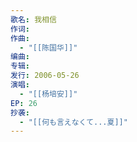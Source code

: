 ```yaml
---
歌名: 我相信
作词: 
作曲:
  - "[[陈国华]]"
编曲: 
专辑: 
发行: 2006-05-26
演唱:
  - "[[杨培安]]"
EP: 26
抄袭:
  - "[[何も言えなくて...夏]]"
---
```

